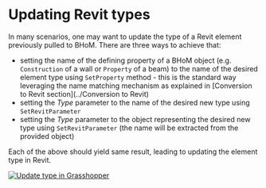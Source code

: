 # Updating Revit types

In many scenarios, one may want to update the type of a Revit element previously pulled to BHoM. There are three ways to achieve that:
- setting the name of the defining property of a BHoM object (e.g. `Construction` of a wall or `Property` of a beam) to the name of the desired element type using `SetProperty` method - this is the standard way leveraging the name matching mechanism as explained in [Conversion to Revit section](../Conversion to Revit)
- setting the _Type_ parameter to the name of the desired new type using `SetRevitParameter`
- setting the _Type_ parameter to the object representing the desired new type using `SetRevitParameter` (the name will be extracted from the provided object)

Each of the above should yield same result, leading to updating the element type in Revit.

[![Update type in Grasshopper](https://user-images.githubusercontent.com/26874773/151376779-962c30ed-ea22-47c2-bb22-d615d74deeb5.png)](https://user-images.githubusercontent.com/26874773/151376779-962c30ed-ea22-47c2-bb22-d615d74deeb5.png)